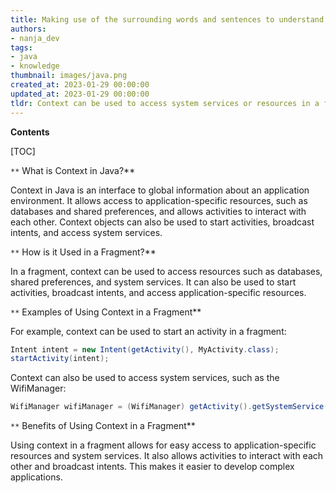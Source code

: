 ```yaml
---
title: Making use of the surrounding words and sentences to understand the meaning of a phrase or sentence
authors:
- nanja_dev
tags:
- java
- knowledge
thumbnail: images/java.png
created_at: 2023-01-29 00:00:00
updated_at: 2023-01-29 00:00:00
tldr: Context can be used to access system services or resources in a fragment in Java.
---
```


**Contents**

[TOC]

`**` What is Context in Java?**

Context in Java is an interface to global information about an application environment. It allows access to application-specific resources, such as databases and shared preferences, and allows activities to interact with each other. Context objects can also be used to start activities, broadcast intents, and access system services.

`**` How is it Used in a Fragment?**

In a fragment, context can be used to access resources such as databases, shared preferences, and system services. It can also be used to start activities, broadcast intents, and access application-specific resources.

`**` Examples of Using Context in a Fragment**

For example, context can be used to start an activity in a fragment:

```java
Intent intent = new Intent(getActivity(), MyActivity.class);
startActivity(intent);
```

Context can also be used to access system services, such as the WifiManager:

```java
WifiManager wifiManager = (WifiManager) getActivity().getSystemService(Context.WIFI_SERVICE);
```

`**` Benefits of Using Context in a Fragment**

Using context in a fragment allows for easy access to application-specific resources and system services. It also allows activities to interact with each other and broadcast intents. This makes it easier to develop complex applications.
